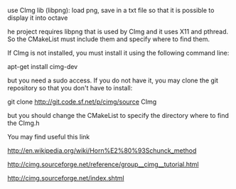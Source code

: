 use CImg lib (libpng): load png, save in a txt file so that it is possible to display it into octave


he project requires libpng that is used by CImg and it uses X11 and pthread.
So the CMakeList must include them and specify where to find them.

If CImg is not installed, you must install it using the following command line:

apt-get install cimg-dev

but you need a sudo access. If you do not have it, you may clone the git repository so that you don't have to install:

git clone http://git.code.sf.net/p/cimg/source CImg

but you should change the CMakeList to specify the directory where to find the CImg.h



You may find useful this link

http://en.wikipedia.org/wiki/Horn%E2%80%93Schunck_method

http://cimg.sourceforge.net/reference/group__cimg__tutorial.html

http://cimg.sourceforge.net/index.shtml


